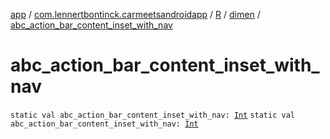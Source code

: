 [app](../../../index.md) / [com.lennertbontinck.carmeetsandroidapp](../../index.md) / [R](../index.md) / [dimen](index.md) / [abc_action_bar_content_inset_with_nav](./abc_action_bar_content_inset_with_nav.md)

# abc_action_bar_content_inset_with_nav

`static val abc_action_bar_content_inset_with_nav: `[`Int`](https://kotlinlang.org/api/latest/jvm/stdlib/kotlin/-int/index.html)
`static val abc_action_bar_content_inset_with_nav: `[`Int`](https://kotlinlang.org/api/latest/jvm/stdlib/kotlin/-int/index.html)